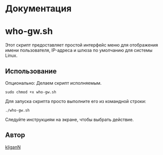 
# Документация


# who-gw.sh

Этот скрипт предоставляет простой интерфейс меню для отображения имени пользователя, IP-адреса и шлюза по умолчанию для системы Linux.

## Использование

Опционально:
Делаем скрипт исполняемым.
```
sudo chmod +x who-gw.sh
```

Для запуска скрипта просто выполните его из командной строки:

```
./who-gw.sh
```

Следуйте инструкциям на экране, чтобы выбрать действие.

## Автор

[kliganN](https://github.com/kligann)

